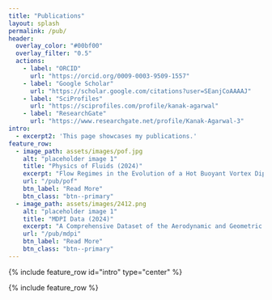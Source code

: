 ```yaml
---
title: "Publications"
layout: splash
permalink: /pub/
header:
  overlay_color: "#00bf00"
  overlay_filter: "0.5"
  actions:
    - label: "ORCID"
      url: "https://orcid.org/0009-0003-9509-1557"
    - label: "Google Scholar"
      url: "https://scholar.google.com/citations?user=SEanjCoAAAAJ"
    - label: "SciProfiles"
      url: "https://sciprofiles.com/profile/kanak-agarwal"
    - label: "ResearchGate"
      url: "https://www.researchgate.net/profile/Kanak-Agarwal-3"
intro: 
  - excerpt2: 'This page showcases my publications.'
feature_row:
  - image_path: assets/images/pof.jpg
    alt: "placeholder image 1"
    title: "Physics of Fluids (2024)"
    excerpt: "Flow Regimes in the Evolution of a Hot Buoyant Vortex Dipole<br><br><b> Date: </b> December 2024"
    url: "/pub/pof"
    btn_label: "Read More"
    btn_class: "btn--primary"
  - image_path: assets/images/2412.png
    alt: "placeholder image 1"
    title: "MDPI Data (2024)"
    excerpt: "A Comprehensive Dataset of the Aerodynamic and Geometric Coefficients of Airfoils in the Public Domain<br><br/><b> Date: </b> April 2024"
    url: "/pub/mdpi"
    btn_label: "Read More"
    btn_class: "btn--primary"
---
```


{% include feature_row id="intro" type="center" %}

{% include feature_row %}

